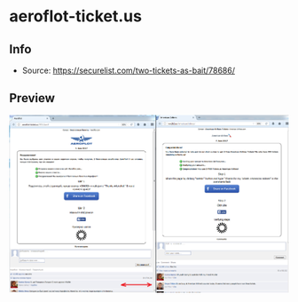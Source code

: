 # aeroflot-ticket.us

## Info

- Source: https://securelist.com/two-tickets-as-bait/78686/

## Preview

![](./preview/two_tickets_en_05.png)

